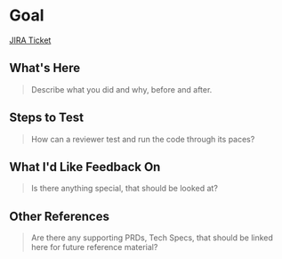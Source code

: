 # Goal

[JIRA Ticket](https://jira)

## What's Here

> Describe what you did and why, before and after.

## Steps to Test

> How can a reviewer test and run the code through its paces?

## What I'd Like Feedback On

> Is there anything special, that should be looked at?

## Other References

> Are there any supporting PRDs, Tech Specs, that should be linked here for future reference material?
